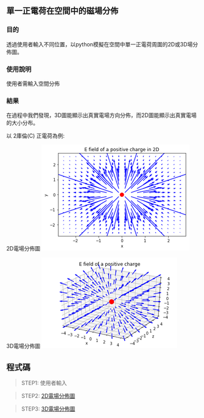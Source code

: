 ## 單一正電荷在空間中的磁場分佈 #


### 目的 
透過使用者輸入不同位置，以python模擬在空間中單一正電荷周圍的2D或3D場分佈圖。


### 使用說明
使用者需輸入空間分佈



### 結果

在過程中我們發現，3D圖能顯示出真實電場方向分佈，而2D圖能顯示出真實電場的大小分布。

以 2庫倫(C) 正電荷為例:

2D電場分佈圖
![2D電場分佈圖](https://raw.githubusercontent.com/ShihPingLai/Group-9/master/E%20field/2D.png)

3D電場分佈圖
![3D電場分佈圖](https://raw.githubusercontent.com/ShihPingLai/Group-9/master/E%20field/3D.png)


## 程式碼

> STEP1: 使用者輸入

> STEP2: [2D電場分佈圖](https://github.com/ShihPingLai/Group-9/blob/master/E%20field/E%20field%20of%20a%20positive%20charge%20in%202D.ipynb)

> STEP3: [3D電場分佈圖](https://github.com/ShihPingLai/Group-9/blob/master/E%20field/E%20field%20of%20a%20positive%20charge%20in%203D.ipynb)

